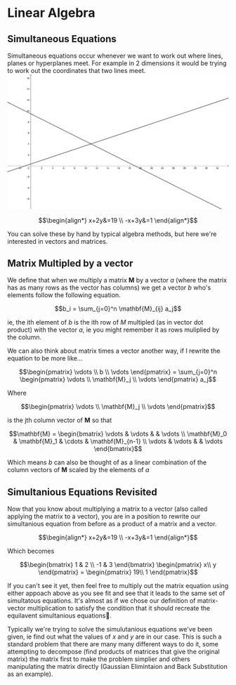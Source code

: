 # Linear Algebra

## Simultaneous Equations

Simultaneous equations occur whenever we want to work out where lines, planes or hyperplanes meet. For example in 2 dimensions it would be trying to work out the coordinates that two lines meet.
![two lines crossing](./img/3c8173f1-94f9-4ec8-babd-60f35d2df7c2.png)

``` math
\begin{align*}
x+2y&=19 \\
-x+3y&=1
\end{align*}
```

You can solve these by hand by typical algebra methods, but here we're interested in vectors and matrices.

## Matrix Multipled by a vector

We define that when we multiply a matrix $\mathbf{M}$ by a vector $a$ (where the matrix has as many rows as the vector has columns) we get a vector $b$ who's elements follow the following equation.

``` math
b_i = \sum_{j=0}^n \mathbf{M}_{ij} a_j
```

ie, the ith element of $b$ is the ith row of $M$ multipled (as in vector dot product) with the vector $a$, ie you might remember it as rows muliplied by the column.

We can also think about matrix times a vector another way, if I rewrite the equation to be more like...
``` math
\begin{pmatrix} \vdots \\ b \\ \vdots \end{pmatrix} = \sum_{j=0}^n \begin{pmatrix} \vdots \\ \mathbf{M}_j \\ \vdots \end{pmatrix} a_j
```
Where 
``` math
\begin{pmatrix} \vdots \\ \mathbf{M}_j \\ \vdots \end{pmatrix}
```
is the jth column vector of $\mathbf{M}$ so that
``` math
\mathbf{M} = \begin{bmatrix} \vdots & \vdots & & \vdots \\ \mathbf{M}_0 & \mathbf{M}_1 & \cdots & \mathbf{M}_{n-1} \\ \vdots & \vdots & & \vdots  \end{bmatrix}
```

Which means $b$ can also be thought of as a linear combination of the column vectors of $\mathbf{M}$ scaled by the elements of $a$

## Simultanious Equations Revisited

Now that you know about multiplying a matrix to a vector (also called applying the matrix to a vector), you are in a position to rewrite our simultanious equation from before as a product of a matrix and a vector.

``` math
\begin{align*}
x+2y&=19 \\
-x+3y&=1
\end{align*}
```
Which becomes
``` math
\begin{bmatrix}
1 & 2 \\
-1 & 3
\end{bmatrix}
\begin{pmatrix}
x\\
y
\end{pmatrix}
=
\begin{pmatrix}
19\\
1
\end{pmatrix}
```
If you can't see it yet, then feel free to multiply out the matrix equation using either appoach above as you see fit and see that it leads to the same set of simultatous equations. It's almost as if we chose our definition of matrix-vector multiplication to satisfy the condition that it should recreate the equilavent simultanious equations🤔.

Typically we're trying to solve the simulutanious equations we've been given, ie find out what the values of $x$ and $y$ are in our case. This is such a standard problem that there are many many different ways to do it, some attempting to decompose (find products of matrices that give the original matrix) the matrix first to make the problem simplier and others manipulating the matrix directly (Gaussian Elimintaion and Back Substitution as an example).


